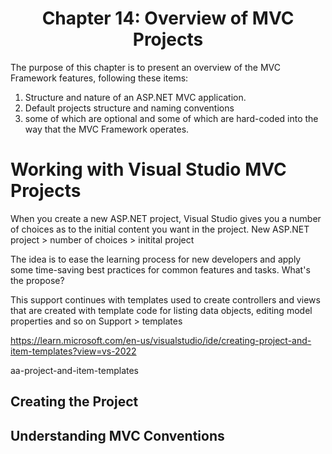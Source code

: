 <h1 align="center">
    Chapter 14: Overview of MVC Projects
</h1>

The purpose of this chapter is to present an overview of the MVC Framework features, following these items:
1. Structure and nature of an ASP.NET MVC application.
2. Default projects structure and naming conventions
3. some of which are optional and some of which are hard-coded into the way that the MVC Framework operates.  

# Working with Visual Studio MVC Projects
When you create a new ASP.NET project, Visual Studio gives you a number of choices as to the initial content you want in the project. 
    New ASP.NET project > number of choices > initital project

The idea is to ease the learning process for new developers and apply some time-saving best practices for common features and tasks. 
    What's the propose? 

This support continues with templates used to create controllers and views that are created with template code for listing data objects, editing model properties and so on
    Support > templates

https://learn.microsoft.com/en-us/visualstudio/ide/creating-project-and-item-templates?view=vs-2022

aa-project-and-item-templates
<!--
Chapter 14: Overview of MVC Projects
    # Working with Visual Studio MVC Projects
-->

## Creating the Project
## Understanding MVC Conventions